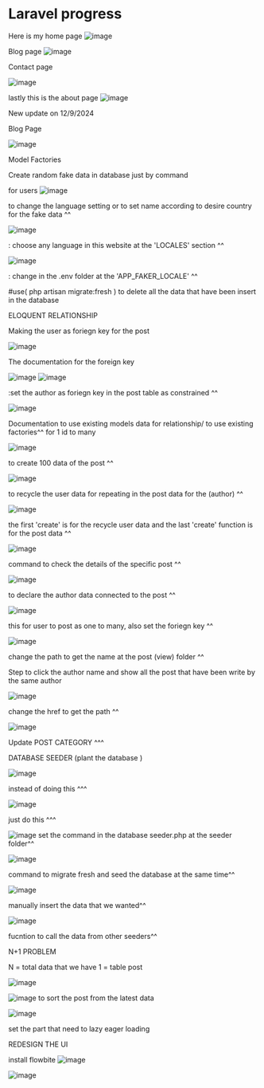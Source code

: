 # Laravel progress
 Here is my home page
![image](https://github.com/user-attachments/assets/9880c338-f33d-464d-bb51-85c2be238e3b)

Blog page
![image](https://github.com/user-attachments/assets/473b79ed-b7a6-4519-8d8b-52468360e776)

Contact page

![image](https://github.com/user-attachments/assets/ee755173-c9f5-4514-9a1c-0fd1e597ef82)

lastly this is the about page
![image](https://github.com/user-attachments/assets/aea4c6d5-e376-4b1e-8894-09a7395474b3)

New update on 12/9/2024

Blog Page 

![image](https://github.com/user-attachments/assets/9b10a27f-358b-401c-9371-941b17f1eb37)


Model Factories

Create random fake data in database just by command

for users
![image](https://github.com/user-attachments/assets/c54bc558-13cb-45e7-99ab-07b18e9b1105)

to change the language setting or to set name according to desire country for the fake data ^^

![image](https://github.com/user-attachments/assets/17db301e-8a14-4410-866c-b6ae6b733ba1)

: choose any language in this website at the 'LOCALES' section ^^

![image](https://github.com/user-attachments/assets/506ae2a3-e133-4491-87f6-74cb6a18ef1d)

: change in the .env folder at the 'APP_FAKER_LOCALE' ^^

#use( php artisan migrate:fresh ) to delete all the data that have been insert in the database

ELOQUENT RELATIONSHIP

 Making the user as foriegn key for the post

![image](https://github.com/user-attachments/assets/2745e3b9-9f63-4d9b-a957-2d50d77b3c25)

The documentation for the foreign key 

![image](https://github.com/user-attachments/assets/5f862ef5-670f-4448-9e4b-3dff8358f2a9)
![image](https://github.com/user-attachments/assets/726bff61-db3c-4870-a890-9bc9778864c0)


:set the author as foriegn key in the post table as constrained ^^

![image](https://github.com/user-attachments/assets/b45df178-7d42-4adb-9ed1-3635c4ac2a0e)

Documentation to use existing models data for relationship/ to use existing factories^^
for 1 id to many 

![image](https://github.com/user-attachments/assets/5a124c17-eba8-434e-8b0c-6caa0282c658)


to create 100 data of the post ^^

![image](https://github.com/user-attachments/assets/b5507786-156b-476f-b3eb-5c4a77ca83cb)


to recycle the user data for repeating in the post data for the (author) ^^

![image](https://github.com/user-attachments/assets/9b4aa063-d10d-4701-a25f-1790e5a192d1)


the first 'create' is for the recycle user data and the last 'create' function is for the post data ^^

![image](https://github.com/user-attachments/assets/8318f776-fc0f-4798-9dd4-6b9a1390b905)

command to check the details of the specific post ^^

![image](https://github.com/user-attachments/assets/cd351d8d-7763-462d-b859-941783443797)

to declare the author data connected to the post ^^

![image](https://github.com/user-attachments/assets/364acbfb-109f-4ffb-af12-f5bd7c28b8fe)

this for user to post as one to many, also set the foriegn key  ^^

![image](https://github.com/user-attachments/assets/63a5f1fb-ba44-4f06-a285-85b02cb84824)

change the path to get the name at the post (view) folder ^^

Step to click the author name and show all the post that have been write by the same author 

![image](https://github.com/user-attachments/assets/f9863aab-be5d-4c02-a5e1-471bdb86a744)

change the href to get the path ^^

![image](https://github.com/user-attachments/assets/fd8cf2b8-0a6a-46c8-b7d1-159c77533492)

Update POST CATEGORY ^^^

DATABASE SEEDER
(plant the database )

![image](https://github.com/user-attachments/assets/9b4aa063-d10d-4701-a25f-1790e5a192d1)

instead of doing this ^^^

![image](https://github.com/user-attachments/assets/63282620-c1a5-46b3-a9d4-c688e0e67d6c)

just do this ^^^

![image](https://github.com/user-attachments/assets/0c9936e7-0e4f-4a30-a03c-96006858871c)
set the command in the database seeder.php at the seeder folder^^

![image](https://github.com/user-attachments/assets/065eb633-6741-4e80-8166-716f3730a29c)

command to migrate fresh and seed the database at the same time^^

![image](https://github.com/user-attachments/assets/ea323153-9a70-4031-9d55-026795d7e7b4)

manually insert the data that we wanted^^

![image](https://github.com/user-attachments/assets/c3d9eca8-2394-4d93-ba7a-63b593f8c515)

fucntion to call the data from other seeders^^

N+1 PROBLEM

N = total data that we have 
1 = table post

![image](https://github.com/user-attachments/assets/f8badc58-df23-4d37-861e-a075c7da8b5e)

![image](https://github.com/user-attachments/assets/bfe1b03c-58e1-4c11-afb8-ade0c5636743)
 to sort the post from the latest data

![image](https://github.com/user-attachments/assets/2a51d95b-c35a-46f0-9db0-6de43bcf9557)

set the part that need to lazy eager loading

REDESIGN THE UI

install flowbite
![image](https://github.com/user-attachments/assets/0f5834e9-62d5-4ac6-933d-3018f5832056)

![image](https://github.com/user-attachments/assets/07e82c1f-1793-422b-bb36-72eaa2e82fb0)
